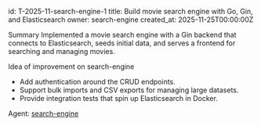 id: T-2025-11-search-engine-1
title: Build movie search engine with Go, Gin, and Elasticsearch
owner: search-engine
created_at: 2025-11-25T00:00:00Z

Summary
Implemented a movie search engine with a Gin backend that connects to Elasticsearch, seeds initial data, and serves a frontend for searching and managing movies.

Idea of improvement on search-engine
- Add authentication around the CRUD endpoints.
- Support bulk imports and CSV exports for managing large datasets.
- Provide integration tests that spin up Elasticsearch in Docker.

Agent: [search-engine](../../agents/search-engine.md)
